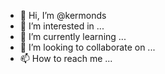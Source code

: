 - 👋 Hi, I’m @kermonds
- 👀 I’m interested in ...
- 🌱 I’m currently learning ...
- 💞️ I’m looking to collaborate on ...
- 📫 How to reach me ...

<!---
kermonds/kermonds is a ✨ special ✨ repository because its `README.md` (this file) appears on your GitHub profile.
You can click the Preview link to take a look at your changes.
--->
